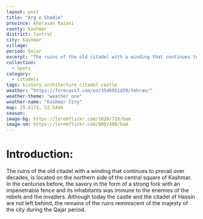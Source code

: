 ```yaml
---
layout: post
title: "Arg e Ghadim"
province: Khorasan Razavi
county: Kashmar
district: Central
city: Kashmar
village:
period: Qajar
excerpt: "The ruins of the old citadel with a winding that continues to prevail over decades, is located on the northern side of the central square of Kashmar."
collection:
  - Spots
category: 
  - citadels
tags: history architecture citadel castle
weather: "https://forecast7.com/en/35d6951d39/tehran/"
weather-theme: "weather_one"
weather-name: "Kashmar City"
map: 29.6174, 52.5446
season:
image-bg: https://loremflickr.com/1020/720/bam
image-sm: https://loremflickr.com/400/400/bam
---
```

# **Introduction:**

The ruins of the old citadel with a winding that continues to prevail over decades, is located on the northern side of the central square of Kashmar. In the centuries before, the savory in the form of a strong fork with an impenetrable fence and its inhabitants was immune to the enemies of the rebels and the invaders. Although today the castle and the citadel of Hassin are not left behind, the remains of the ruins reminiscent of the majesty of the city during the Qajar period.